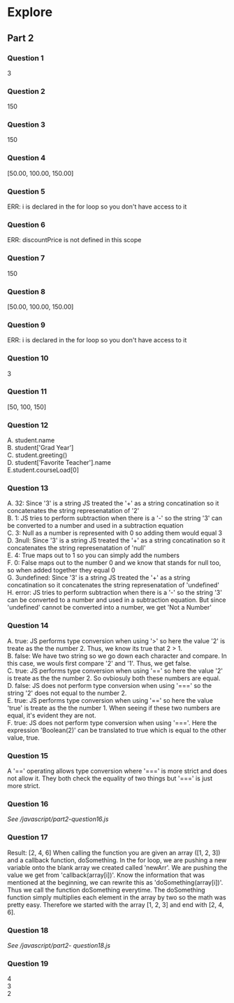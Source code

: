# Explore
## Part 2
### Question 1 
3
### Question 2
150
### Question 3 
150
### Question 4 
[50.00, 100.00, 150.00]
### Question 5
ERR: i is declared in the for loop so you don't have access to it
### Question 6 
ERR: discountPrice is not defined in this scope
### Question 7
150
### Question 8
[50.00, 100.00, 150.00]
### Question 9 
ERR: i is declared in the for loop so you don't have access to it
### Question 10 
3
### Question 11
[50, 100, 150]
### Question 12
A. student.name <br>
B. student['Grad Year'] <br>
C. student.greeting()<br>
D. student['Favorite Teacher'].name<br>
E.student.courseLoad[0]
### Question 13
A. 32: Since '3' is a string JS treated the '+' as a string concatination so it concatenates the string represenatation of '2'<br>
B. 1: JS tries to perform subtraction when there is a '-' so the string '3' can be converted to a number and used in a subtraction equation<br>
C. 3: Null as a number is represented with 0 so adding them would equal 3 <br>
D. 3null: Since '3' is a string JS treated the '+' as a string concatination so it concatenates the string represenatation of 'null'<br>
E. 4: True maps out to 1 so you can simply add the numbers<br> 
F. 0: False maps out to the number 0 and we know that stands for null too, so when added together they equal 0<br>
G. 3undefined: Since '3' is a string JS treated the '+' as a string concatination so it concatenates the string represenatation of 'undefined'<br>
H. error: JS tries to perform subtraction when there is a '-' so the string '3' can be converted to a number and used in a subtraction equation. But since 'undefined' cannot be converted into a number, we get 'Not a Number'<br>
### Question 14
A. true: JS performs type conversion when using '>' so here the value '2' is treate as the the number 2. Thus, we know its true that 2 > 1.<br>
B. false: We have two string so we go down each character and compare. In this case, we wouls first compare '2' and '1'. Thus, we get false.<br>
C. true: JS performs type conversion when using '==' so here the value '2' is treate as the the number 2. So ovbiosuly both these numbers are equal.<br>
D. false: JS does not perform type conversion when using '===' so the string '2' does not equal to the number 2.<br>
E. true: JS performs type conversion when using '==' so here the value 'true' is treate as the the number 1. When seeing if these two numbers are equal, it's evident they are not.<br>
F. true: JS does not perform type conversion when using '==='. Here the expression 'Boolean(2)' can be translated to true which is equal to the other value, true.<br>
### Question 15
A '==' operating allows type conversion where '===' is more strict and does not allow it. They both check the equality of two things but '===' is just more strict. 
### Question 16
*See /javascript/part2-question16.js*
### Question 17
Result: [2, 4, 6]
When calling the function you are given an array ([1, 2, 3]) and a callback function, doSomething. In the for loop, we are pushing a new variable onto the blank array we created called 'newArr'. We are pushing the value we get from 'callback(array[i])'. Know the information that was mentioned at the beginning, we can rewrite this as 'doSomething(array[i])'. Thus we call the function doSomething everytime. The doSomething function simply multiplies each element in the array by two so the math was pretty easy. Therefore we started with the array [1, 2, 3] and end with [2, 4, 6].
### Question 18
*See /javascript/part2- question18.js*
### Question 19  
4<br>
3<br>
2<br>